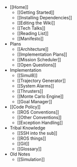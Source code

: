 * [[Home]]
    * [[Getting Started]]
    * [[Installing Dependencies]]
    * [[Editing the Wiki]]
    * [[Tech Talks]]
    * [[Reading List]]
    * [[Manifesto]]
* Plans
    * [[Architecture]]
    * [[Implementation Plans]]
    * [[Mission Scheduler]]
    * [[Open Questions]]
* Implementation
    * [[Simul8]]
    * [[Trajectory Generator]]
    * [[System Alarms]]
    * [[Thrusters]]
    * [[Monte Carlo Engine]]
    * [[Goal Manager]]
* [[Code Policy]]
    * [[ROS Conventions]]
    * [[Other Conventions]]
    * [[Exception Handling]]
* Tribal Knowledge
    * [[SSH into the sub]]
    * [[ROS things]]
    * [[Git]]
    * [[Glossary]]
* Old Notes
    * [[Simulation]]